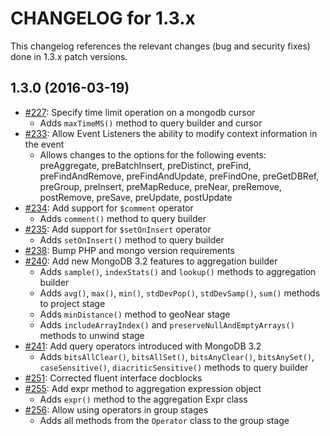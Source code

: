 CHANGELOG for 1.3.x
===================

This changelog references the relevant changes (bug and security fixes) done
in 1.3.x patch versions.

1.3.0 (2016-03-19)
------------------

 * [#227](https://github.com/doctrine/mongodb/pull/227): Specify time limit operation on a mongodb cursor
   * Adds `maxTimeMS()` method to query builder and cursor
 * [#233](https://github.com/doctrine/mongodb/pull/233): Allow Event Listeners the ability to modify context information in the event
   * Allows changes to the options for the following events: preAggregate, preBatchInsert, preDistinct, preFind, preFindAndRemove, preFindAndUpdate, preFindOne, preGetDBRef, preGroup, preInsert, preMapReduce, preNear, preRemove, postRemove, preSave, preUpdate, postUpdate
 * [#234](https://github.com/doctrine/mongodb/pull/234): Add support for `$comment` operator
   * Adds `comment()` method to query builder
 * [#235](https://github.com/doctrine/mongodb/pull/235): Add support for `$setOnInsert` operator
   * Adds `setOnInsert()` method to query builder
 * [#238](https://github.com/doctrine/mongodb/pull/238): Bump PHP and mongo version requirements
 * [#240](https://github.com/doctrine/mongodb/pull/240): Add new MongoDB 3.2 features to aggregation builder
   * Adds `sample()`, `indexStats()` and `lookup()` methods to aggregation builder
   * Adds `avg()`, `max()`, `min()`, `stdDevPop()`, `stdDevSamp()`, `sum()` methods to project stage
   * Adds `minDistance()` method to geoNear stage
   * Adds `includeArrayIndex()` and `preserveNullAndEmptyArrays()` methods to unwind stage
 * [#241](https://github.com/doctrine/mongodb/pull/241): Add query operators introduced with MongoDB 3.2
   * Adds `bitsAllClear()`, `bitsAllSet()`, `bitsAnyClear()`, `bitsAnySet()`, `caseSensitive()`, `diacriticSensitive()` methods to query builder
 * [#251](https://github.com/doctrine/mongodb/pull/251): Corrected fluent interface docblocks
 * [#255](https://github.com/doctrine/mongodb/pull/255): Add expr method to aggregation expression object
   * Adds `expr()` method to the aggregation Expr class
 * [#256](https://github.com/doctrine/mongodb/pull/256): Allow using operators in group stages
   * Adds all methods from the `Operator` class to the group stage
